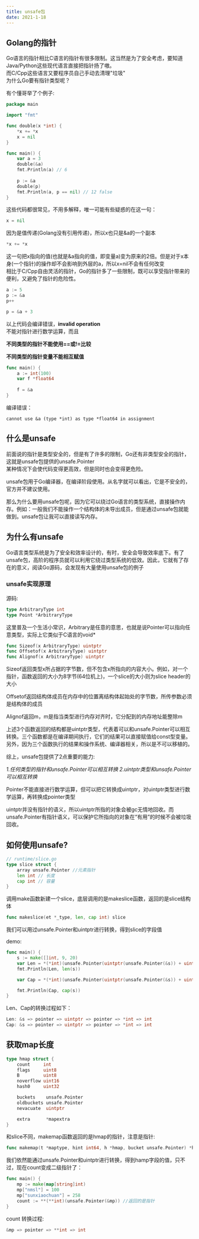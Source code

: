 ```yaml
---
title: unsafe包
date: 2021-1-18
---
```


## Golang的指针  
Go语言的指针相比C语言的指针有很多限制。这当然是为了安全考虑，要知道Java/Python这些现代语言直接把指针扬了嗷。  
而C/Cpp这些语言又要程序员自己手动去清理"垃圾"  
为什么Go要有指针类型呢？

有个懂哥举了个例子:

```go
package main

import "fmt"

func double(x *int) {
	*x += *x
	x = nil
}

func main() {
	var a = 3
	double(&a)
	fmt.Println(a) // 6
    
	p := &a
	double(p)
	fmt.Println(a, p == nil) // 12 false
}
```

这些代码都很常见，不用多解释，唯一可能有些疑惑的在这一句：

```go
x = nil
```
因为是值传递(Golang没有引用传递)，所以x也只是&a的一个副本

```go
*x += *x
```

这一句把x指向的值(也就是&a指向的值，即变量a)变为原来的2倍。但是对于x本身(一个指针)的操作却不会影响到外层的a，所以x=nil不会有任何改变  
相比于C/Cpp自由灵活的指针，Go的指针多了一些限制，既可以享受指针带来的便利，又避免了指针的危险性。

```go
a := 5
p := &a
p++

p = &a + 3
```

以上代码会编译错误，**invalid operation**  
不能对指针进行数学运算，而且

**不同类型的指针不能使用==或!=比较**  

**不同类型的指针变量不能相互赋值**  

```go
func main() {
	a := int(100)
	var f *float64
	
	f = &a
}
```

编译错误：  

```terminal
cannot use &a (type *int) as type *float64 in assignment
```



## 什么是unsafe  

前面说的指针是类型安全的，但是有了许多的限制，Go还有非类型安全的指针，这就是unsafe包提供的unsafe.Pointer  
某种情况下会使代码变得更高效，但是同时也会变得更危险。   

unsafe包用于Go编译器，在编译阶段使用。从名字就可以看出，它是不安全的，官方并不建议使用。  

那么为什么要用unsafe包呢，因为它可以绕过Go语言的类型系统，直接操作内存。例如：一般我们不能操作一个结构体的未导出成员，但是通过unsafe包就能做到。unsafe包让我可以直接读写内存。

## 为什么有unsafe  

Go语言类型系统是为了安全和效率设计的，有时，安全会导致效率底下。有了unsafe包，高阶的程序员就可以利用它绕过类型系统的低效。因此，它就有了存在的意义，阅读Go源码，会发现有大量使用unsafe包的例子  


### unsafe实现原理  

源码:  
```go
type ArbitraryType int 
type Point *ArbitraryType
```

这里普及一个生活小常识，Arbitrary是任意的意思，也就是说Pointer可以指向任意类型，实际上它类似于C语言的void*   


```go
func Sizeof(x ArbitraryType) uintptr
func Offsetof(x ArbitraryType) uintptr
func Alignof(x ArbitraryType) uintptr
```

Sizeof返回类型x所占据的字节数，但不包含x所指向的内容大小。例如，对一个指针，函数返回的大小为8字节(64位机上)，一个slice的大小则为slice header的大小   


Offsetof返回结构体成员在内存中的位置离结构体起始处的字节数，所传参数必须是结构体的成员   

Alignof返回m，m是指当类型进行内存对齐时，它分配到的内存地址能整除m  

上述3个函数返回的结构都是uintptr类型，代表着可以和unsafe.Pointer可以相互转换。三个函数都是在编译期间执行，它们的结果可以直接赋值给const型变量。另外，因为三个函数执行的结果和操作系统、编译器相关，所以是不可以移植的。  

综上，unsafe包提供了2点重要的能力:

*1.任何类型的指针和unsafe.Pointer可以相互转换*
*2.uintptr类型和unsafe.Pointer可以相互转换*

Pointer不能直接进行数学运算，但可以把它转换成uintptr，对uintptr类型进行数学运算，再转换成pointer类型  

uintptr并没有指针的语义，所以uintptr所指的对象会被gc无情地回收。而unsafe.Pointer有指针语义，可以保护它所指向的对象在“有用”的时候不会被垃圾回收。  



## 如何使用unsafe?  

```go
// runtime/slice.go
type slice struct {
	array unsafe.Pointer //元素指针
	len int // 长度
	cap int // 容量
}
```

调用make函数新建一个slice，底层调用的是makeslice函数，返回的是slice结构体   
```go 
func makeslice(et *_type, len, cap int) slice 
```

我们可以用过unsafe.Pointer和uintptr进行转换，得到slice的字段值   

demo:  

```go
func main() {
	s := make([]int, 9, 20)
	var Len = *(*int)(unsafe.Pointer(uintptr(unsafe.Pointer(&s)) + uintptr(8)))
	fmt.Println(Len, len(s))

	var Cap = *(*int)(unsafe.Pointer(uintptr(unsafe.Pointer(&s)) + uintptr(16)))

	fmt.Println(Cap, cap(s))
}
```

Len、Cap的转换过程如下：

```go
Len: &s => pointer => uintptr => pointer => *int => int
Cap: &s => pointer => uintptr => pointer => *int => int
```

## 获取map长度  

```go
type hmap struct {
	count     int
	flags     uint8
	B         uint8
	noverflow uint16
	hash0     uint32

	buckets    unsafe.Pointer
	oldbuckets unsafe.Pointer
	nevacuate  uintptr

	extra 	   *mapextra
}
```

和slice不同，makemap函数返回的是hmap的指针，注意是指针:  
```go
func makemap(t *maptype, hint int64, h *hmap, bucket unsafe.Pointer) *hmap
```

我们依然能通过unsafe.Pointer和uintptr进行转换，得到hamp字段的值，只不过，现在count变成二级指针了：  

```go
func main() {
	mp := make(map[string]int) 
	mp["nmsl"] = 100
	mp["sunxiaochuan"] = 258
	count := **(**int)(unsafe.Pointer(&mp)) //返回的是指针
}
```

count 转换过程:
```go
&mp => pointer => **int => int
```











